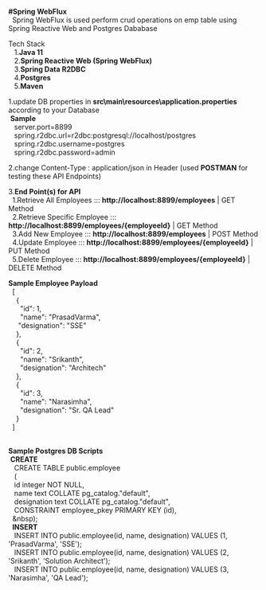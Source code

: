 **#Spring WebFlux<br/>**
&nbsp;&nbsp;Spring WebFlux is used perform crud operations on emp table using Spring Reactive Web and Postgres Dababase</br>
  
Tech Stack <br/>
&nbsp;&nbsp;&nbsp;1.**Java 11**<br/>
&nbsp;&nbsp;&nbsp;2.**Spring Reactive Web (Spring WebFlux)**<br/>
&nbsp;&nbsp;&nbsp;3.**Spring Data R2DBC**<br/>
&nbsp;&nbsp;&nbsp;4.**Postgres**<br/>
&nbsp;&nbsp;&nbsp;5.**Maven**<br/>

1.update DB properties in **src\main\resources\application.properties** according to your Database<br/>
&nbsp;**Sample**<br/>
&nbsp;&nbsp;&nbsp;server.port=8899<br/>
&nbsp;&nbsp;&nbsp;spring.r2dbc.url=r2dbc:postgresql://localhost/postgres<br/>
&nbsp;&nbsp;&nbsp;spring.r2dbc.username=postgres<br/>
&nbsp;&nbsp;&nbsp;spring.r2dbc.password=admin<br/>

2.change Content-Type : application/json  in Header (used **POSTMAN** for testing these API Endpoints)<br/>

3.**End Point(s) for API**<br/>
      &nbsp;&nbsp;1.Retrieve All Employees       	::: **http://localhost:8899/employees**             	| GET  Method  <br/>
      &nbsp;&nbsp;2.Retrieve Specific Employee  	::: **http://localhost:8899/employees/{employeeId}**   	| GET  Method  <br/> 
      &nbsp;&nbsp;3.Add New Employee            	::: **http://localhost:8899/employees**             	| POST Method  <br/> 
      &nbsp;&nbsp;4.Update Employee             	::: **http://localhost:8899/employees/{employeeId}**    | PUT Method   <br/>
      &nbsp;&nbsp;5.Delete Employee             	::: **http://localhost:8899/employees/{employeeId}**    | DELETE Method <br/>
  
  **Sample Employee Payload** <br/>
	&nbsp;&nbsp;[<br/>
		&nbsp;&nbsp;&nbsp;&nbsp;{<br/>
			&nbsp;&nbsp;&nbsp;&nbsp;&nbsp;&nbsp;"id": 1,<br/>
			&nbsp;&nbsp;&nbsp;&nbsp;&nbsp;&nbsp;"name": "PrasadVarma",<br/>
			&nbsp;&nbsp;&nbsp;&nbsp;&nbsp;"designation": "SSE"<br/>
		&nbsp;&nbsp;&nbsp;&nbsp;},<br/>
		&nbsp;&nbsp;&nbsp;&nbsp;{<br/>
			&nbsp;&nbsp;&nbsp;&nbsp;&nbsp;&nbsp;"id": 2,<br/>
			&nbsp;&nbsp;&nbsp;&nbsp;&nbsp;&nbsp;"name": "Srikanth",<br/>
			&nbsp;&nbsp;&nbsp;&nbsp;&nbsp;&nbsp;"designation": "Architech"<br/>
		&nbsp;&nbsp;&nbsp;&nbsp;},<br/>
		&nbsp;&nbsp;&nbsp;&nbsp;{<br/>
			&nbsp;&nbsp;&nbsp;&nbsp;&nbsp;&nbsp;"id": 3,<br/>
			&nbsp;&nbsp;&nbsp;&nbsp;&nbsp;&nbsp;"name": "Narasimha",<br/>
			&nbsp;&nbsp;&nbsp;&nbsp;&nbsp;&nbsp;"designation": "Sr. QA Lead"<br/>
		&nbsp;&nbsp;&nbsp;&nbsp;}<br/>
	&nbsp;&nbsp;]  
  <br/>

**Sample Postgres DB Scripts** <br/>
&nbsp;**CREATE**<br/>
&nbsp;&nbsp;&nbsp;CREATE TABLE public.employee <br/>
&nbsp;&nbsp;&nbsp;(<br/>
   &nbsp;&nbsp;&nbsp;id integer NOT NULL,<br/>
   &nbsp;&nbsp;&nbsp;name text COLLATE pg_catalog."default",<br/>
   &nbsp;&nbsp;&nbsp;designation text COLLATE pg_catalog."default",<br/>
   &nbsp;&nbsp;&nbsp;CONSTRAINT employee_pkey PRIMARY KEY (id),<br/>
&nbsp;&nbsp;&nbsp);<br/>
&nbsp;&nbsp;**INSERT**<br/>
&nbsp;&nbsp;&nbsp;INSERT INTO public.employee(id, name, designation) 	VALUES (1, 'PrasadVarma', 'SSE');<br/>
&nbsp;&nbsp;&nbsp;INSERT INTO public.employee(id, name, designation) 	VALUES (2, 'Srikanth', 'Solution Architect');<br/>
&nbsp;&nbsp;&nbsp;INSERT INTO public.employee(id, name, designation) 	VALUES (3, 'Narasimha', 'QA Lead');<br/>
